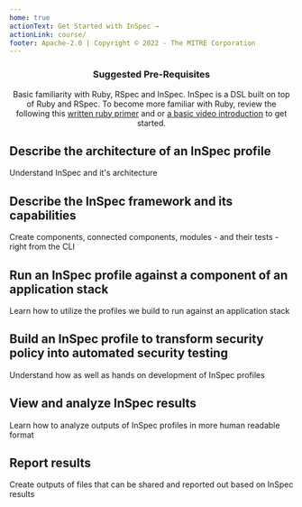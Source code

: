 ```yaml
---
home: true
actionText: Get Started with InSpec →
actionLink: course/
footer: Apache-2.0 | Copyright © 2022 - The MITRE Corporation
---
```


<div style="text-align: center">
  <Bit/>
  <h3><strong>Suggested Pre-Requisites</strong></h3><p>Basic familiarity with Ruby, RSpec and InSpec. InSpec is a DSL built on top of Ruby and RSpec. To become more familiar with Ruby, review the following this <a href="https://www.ruby-lang.org/en/documentation/quickstart/">written ruby primer</a> and or <a href="https://www.youtube.com/watch?v=t_ispmWmdjY&vl=en">a basic video introduction</a> to get started.</p>
</div>

<div class="features">
  <div class="feature">
    <h2>Describe the architecture of an InSpec profile</h2>
    <p>Understand InSpec and it's architecture</p>
  </div>
  <div class="feature">
    <h2>Describe the InSpec framework and its capabilities</h2>
    <p>Create components, connected components, modules - and their tests - right from the CLI</p>
  </div>
  <div class="feature">
    <h2>Run an InSpec profile against a component of an application stack</h2>
    <p>Learn how to utilize the profiles we build to run against an application stack</p>
  </div>
  <div class="feature">
    <h2>Build an InSpec profile to transform security policy into automated security testing</h2>
    <p>Understand how as well as hands on development of InSpec profiles</p>
  </div>
  <div class="feature">
    <h2>View and analyze InSpec results</h2>
    <p>Learn how to analyze outputs of InSpec profiles in more human readable format</p>
  </div>
  <div class="feature">
    <h2>Report results</h2>
    <p>Create outputs of files that can be shared and reported out based on InSpec results</p>
  </div>
</div>
